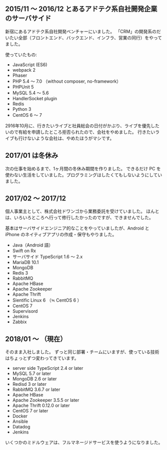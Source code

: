 ## 2015/11 ～ 2016/12 とあるアドテク系自社開発企業のサーバサイド

新宿にあるアドテク系自社開発ベンチャーにいました。
「CRM」の開発系のだいたい全部（フロントエンド、バックエンド、インフラ、営業の同行）をやってました。

使っていたもの: 

- JavaScript (ES6)
- webpack 2
- Phaser
- PHP 5.4 ～ 7.0 （without composer, no-framework）
- PHPUnit 5
- MySQL 5.4 ～ 5.6
- HandlerSocket plugin
- Redis
- Python 3
- CentOS 6 ～ 7

2916年10月に、行きたいライブと社員総会の日付がかぶり、ライブを優先したいので有給を申請したところ拒否られたので、会社をやめました。
行きたいライブも行けないような会社は、やめたほうがマシです。

## 2017/01 は冬休み

次の仕事を始めるまで、1ヶ月間の冬休み期間を作りました。
できるだけ PC を使わない生活をしていました。プログラミングはしたくてもしないようにしていました。

## 2017/02 ～ 2017/12

個人事業主として、株式会社ドワンゴから業務委託を受けていました。
ほんとは、いろいろところへ行って修行したかったのですが、できませんでした。

基本はサーバサイドエンジニア的なことをやっていましたが、Android と iPhone のネイティブアプリの作成・保守もやりました。

- Java（Android 語）
- Swift on Rx
- サーバサイド TypeScript 1.6 ～ 2.x
- MariaDB 10.1
- MongoDB 
- Redis 3
- RabbitMQ
- Apache HBase
- Apache Zookeeper
- Apache Thrift
- Sientific Linux 6 （≒ CentOS 6 ）
- CentOS 7
- Supervisord
- Jenkins
- Zabbix

## 2018/01 ～ （現在）

そのまま入社しました。
ずっと同じ部署・チームにいますが、使っている技術はちょっとずつ変わってきています。

- server side TypeScript 2.4 or later
- MySQL 5.7 or later
- MongoDB 2.6 or later
- Redisd 3 or later
- RabbitMQ 3.6.7 or later
- Apache HBase
- Apache Zookeeper 3.5.5 or later
- Apache Thrift 0.12.0 or later
- CentOS 7 or later
- Docker
- Ansible
- Datadog
- Jenkins

いくつかのミドルウェアは、フルマネージドサービスを使うようになりました。
